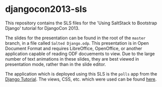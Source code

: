 djangocon2013-sls
=================

This repository contains the SLS files for the 'Using SaltStack to Bootstrap
Django' tutorial for DjangoCon 2013.

The slides for the presentation can be found in the root of the ``master``
branch, in a file called ``Salted Django.odp``. This presentation is in Open
Document Format and requires LibreOffice, OpenOffice, or another application
capable of reading ODF docuements to view. Due to the large number of text
animations in these slides, they are best viewed in presentation mode, rather
than in the slide editor.

The application which is deployed using this SLS is the ``polls`` app from the
[Django Tutorial](https://docs.djangoproject.com/en/1.5/intro/tutorial01/). The
views, CSS, etc. which were used can be found
[here](https://github.com/terminalmage/django-tutorial).
